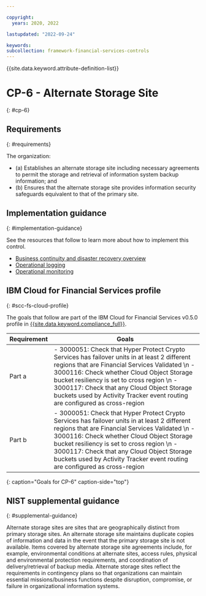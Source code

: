 ```yaml
---

copyright:
  years: 2020, 2022

lastupdated: "2022-09-24"

keywords: 
subcollection: framework-financial-services-controls
---
```


{{site.data.keyword.attribute-definition-list}}

         
# CP-6 - Alternate Storage Site
{: #cp-6}

## Requirements
{: #requirements}

The organization:

- (a) Establishes an alternate storage site including necessary agreements to permit the storage and retrieval of information system backup information; and
- (b) Ensures that the alternate storage site provides information security safeguards equivalent to that of the primary site.

## Implementation guidance
{: #implementation-guidance}

See the resources that follow to learn more about how to implement this control.

- [Business continuity and disaster recovery overview](/docs/framework-financial-services?topic=framework-financial-services-shared-bcdr)
- [Operational logging](/docs/framework-financial-services?topic=framework-financial-services-shared-logging-operational)
- [Operational monitoring](/docs/framework-financial-services?topic=framework-financial-services-shared-monitoring-operational)

## IBM Cloud for Financial Services profile
{: #scc-fs-cloud-profile}

The goals that follow are part of the IBM Cloud for Financial Services v0.5.0 profile in [{{site.data.keyword.compliance_full}}](/docs/security-compliance?topic=security-compliance-getting-started).

| Requirement | Goals |
|-------------|-------|
| Part a | - 3000051: Check that Hyper Protect Crypto Services has failover units in at least 2 different regions that are Financial Services Validated \n - 3000116: Check whether Cloud Object Storage bucket resiliency is set to cross region \n - 3000117: Check that any Cloud Object Storage buckets used by Activity Tracker event routing are configured as cross-region | 
| Part b | - 3000051: Check that Hyper Protect Crypto Services has failover units in at least 2 different regions that are Financial Services Validated \n - 3000116: Check whether Cloud Object Storage bucket resiliency is set to cross region \n - 3000117: Check that any Cloud Object Storage buckets used by Activity Tracker event routing are configured as cross-region | 
{: caption="Goals for CP-6" caption-side="top"}

## NIST supplemental guidance
{: #supplemental-guidance}

Alternate storage sites are sites that are geographically distinct from primary storage sites. An alternate storage site maintains duplicate copies of information and data in the event that the primary storage site is not available. Items covered by alternate storage site agreements include, for example, environmental conditions at alternate sites, access rules, physical and environmental protection requirements, and coordination of delivery/retrieval of backup media. Alternate storage sites reflect the requirements in contingency plans so that organizations can maintain essential missions/business functions despite disruption, compromise, or failure in organizational information systems.

